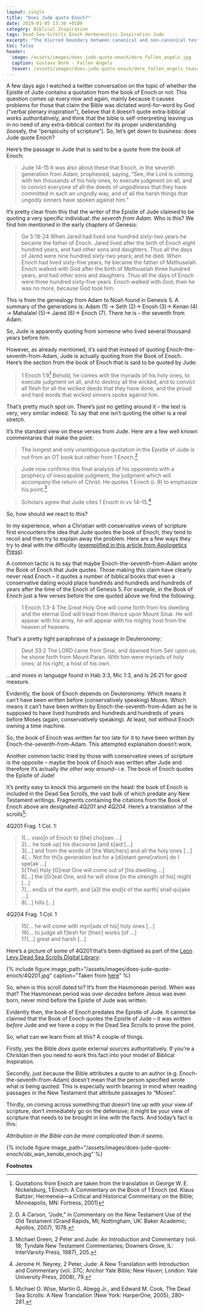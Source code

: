 ```yaml
---
layout: single
title: "Does Jude quote Enoch?"
date: 2019-01-05 13:30 +0100
category: Biblical Inspiration
tags: Dead-Sea-Scrolls Enoch Hermeneutics Inspiration Jude
excerpt: "The blurred boundary between canonical and non-canonical texts."
toc: false
header:
  image: /assets/images/does-jude-quote-enoch/dore_fallen_angels.jpg
  caption: Gustave Doré - Fallen Angels
  teaser: /assets/images/does-jude-quote-enoch/dore_fallen_angels_teaser.png
---
```


A few days ago I watched a twitter conversation on the topic of whether the Epistle of Jude contains a quotation from the book of Enoch or not. This question comes up every now and again, mainly because it causes problems for those that claim the Bible was dictated word-for-word by God (“verbal plenary inspiration”), believe that it doesn’t quote extra-biblical works authoritatively, and think that the bible is self-interpreting leaving us in no need of any extra-biblical context for its proper understanding (loosely, the “perspicuity of scripture”). So, let’s get down to business: does Jude quote Enoch?

Here’s the passage in Jude that is said to be a quote from the book of Enoch:

> Jude 14-15 It was also about these that Enoch, in the seventh generation from Adam, prophesied, saying, “See, the Lord is coming with ten thousands of his holy ones, to execute judgment on all, and to convict everyone of all the deeds of ungodliness that they have committed in such an ungodly way, and of all the harsh things that ungodly sinners have spoken against him.”

It’s pretty clear from this that the writer of the Epistle of Jude claimed to be quoting a very specific individual: _the seventh from Adam_. Who is this? We find him mentioned in the early chapters of Genesis:

> Ge 5:18-24 When Jared had lived one hundred sixty-two years he became the father of Enoch. Jared lived after the birth of Enoch eight hundred years, and had other sons and daughters. Thus all the days of Jared were nine hundred sixty-two years; and he died. When Enoch had lived sixty-five years, he became the father of Methuselah. Enoch walked with God after the birth of Methuselah three hundred years, and had other sons and daughters. Thus all the days of Enoch were three hundred sixty-five years. Enoch walked with God; then he was no more, because God took him.

This is from the genealogy from Adam to Noah found in Genesis 5. A summary of the generations is: Adam (1) → Seth (2)→ Enosh (3)→ Kenan (4) → Mahalalel (5)→ Jared (6)→ Enoch (7). There he is – the seventh from Adam.

So, Jude is apparently quoting from someone who lived several thousand years before him.

However, as already mentioned, it’s said that instead of quoting Enoch-the-seventh-from-Adam, Jude is actually quoting from the Book of Enoch. Here’s the section from the book of Enoch that is said to be quoted by Jude:

> 1 Enoch 1:9[^1] Behold, he comes with the myriads of his holy ones, to execute judgment on all, and to destroy all the wicked, and to convict all flesh for all the wicked deeds that they have done, and the proud and hard words that wicked sinners spoke against him.

That’s pretty much spot on. There’s just no getting around it – the text is very, very similar indeed. To say that one isn’t quoting the other is a real stretch.

It’s the standard view on these verses from Jude. Here are a few well known commentaries that make the point:

> The longest and only unambiguous quotation in the Epistle of Jude is not from an OT book but rather from 1 Enoch.[^2]

> Jude now confirms this final analysis of his opponents with a prophecy of inescapable judgment, the judgment which will accompany the return of Christ. He quotes 1 Enoch (i. 9) to emphasize his point.[^3]

> Scholars agree that Jude cites 1 Enoch in vv 14–15.[^4]

So, how should we react to this?

In my experience, when a Christian with conservative views of scripture first encounters the idea that Jude quotes the book of Enoch, they tend to recoil and then try to explain away the problem. Here are a few ways they try to deal with the difficulty ([exemplified in this article from Apologetics Press](http://apologeticspress.org/apcontent.aspx?category=6&article=1179)).

A common tactic is to say that maybe Enoch-the-seventh-from-Adam wrote the Book of Enoch that Jude quotes. Those making this claim have clearly never read Enoch – it quotes a number of biblical books that even a conservative dating would place hundreds and hundreds and hundreds of years after the time of the Enoch of Genesis 5. For example, in the Book of Enoch just a few verses before the one quoted above we find the following:

> 1 Enoch 1:3-4 The Great Holy One will come forth from his dwelling and the eternal God will tread from thence upon Mount Sinai. He will appear with his army, he will appear with his mighty host from the heaven of heavens.

That’s a pretty tight paraphrase of a passage in Deuteronomy:

> Deut 33:2 The LORD came from Sinai, and dawned from Seir upon us; he shone forth from Mount Paran. With him were myriads of holy ones; at his right, a host of his own.

…and mixes in language found in Hab 3:3, Mic 1:3, and Is 26:21 for good measure.

Evidently, the book of Enoch depends on Deuteronomy. Which means it can’t have been written before (conservatively speaking) Moses. Which means it can’t have been written by Enoch-the-seventh-from-Adam as he is supposed to have lived hundreds and hundreds and hundreds of years before Moses (again, conservatively speaking). At least, not without Enoch owning a time machine.

So, the book of Enoch was written far too late for it to have been written by Enoch-the-seventh-from-Adam. This attempted explanation doesn’t work.

Another common tactic tried by those with conservative views of scripture is the opposite – maybe the book of Enoch was written after Jude and therefore it’s actually _the other way around_– i.e. The book of Enoch quotes the Epistle of Jude!

It’s pretty easy to knock this argument on the head: the book of Enoch is included in the Dead Sea Scrolls, the vast bulk of which predate any New Testament writings. Fragments containing the citations from the Book of Enoch above are designated _4Q201_ and _4Q204_. Here’s a translation of the scrolls[^5]:

4Q201 Frag. 1 Col. 1:

> 1[… visio]n of Enoch to [the] cho[sen …]<br/>
> 2[… he took up] his discourse [and s]aid […]<br/>
> 3[…] and from the words of [the Watchers] and all the holy ones […]<br/>
> 4[… Not for thi]s generation but for a [di]stant gene[ration] do I spe[ak …]<br/>
> 5[The] Holy [G]reat One will come out of [his dwelling …]<br/>
> 6[…] the [Gr]eat One, and he will shine [in the strength of his] might […]<br/>
> 7[… end]s of the earth, and [a]ll the end[s of the earth] shall qu[ake …]<br/>
> 8[…] hills […]<br/>

4Q204 Frag. 1 Col. 1

> 15[… he will come with myri[ads of his] holy ones […]<br/>
16[… to judge all f]lesh for [their] works [of …]<br/>
17[…] great and harsh […]<br/>

Here’s a picture of some of 4Q201 that’s been digitised as part of the [Leon Levy Dead Sea Scrolls Digital Library](https://www.deadseascrolls.org.il/):

{% include figure image_path="/assets/images/does-jude-quote-enoch/4Q201.jpg" caption="Taken from [here](https://www.deadseascrolls.org.il/explore-the-archive/image/B-298328)" %}

So, when is this scroll dated to? It’s from the Hasmonean period. When was that? The Hasmonean period was over _decades_ before Jesus was even born, never mind before the Epistle of Jude was written.

Evidently then, the book of Enoch predates the Epistle of Jude. It cannot be claimed that the Book of Enoch quotes the Epistle of Jude – it was written _before_ Jude and we have a copy in the Dead Sea Scrolls to prove the point.

So, what can we learn from all this? A couple of things.

Firstly, yes the Bible _does_ quote external sources authoritatively. If you’re a Christian then you need to work this fact into your model of Biblical Inspiration.

Secondly, just because the Bible attributes a quote to an author (e.g. Enoch-the-seventh-from-Adam) doesn’t mean that the person specified wrote what is being quoted. This is especially worth bearing in mind when reading passages in the New Testament that attribute passages to “Moses”.

Thirdly, on coming across something that doesn’t line up with your view of scripture, don’t immediately go on the defensive; it might be your view of scripture that needs to be brought in line with the facts. And today’s fact is this:

_Attribution in the Bible can be more complicated than it seems_.

{% include figure image_path="/assets/images/does-jude-quote-enoch/obi_wan_kenobi_enoch.jpg" %}



**Footnotes**

[^1]: Quotations from Enoch are taken from the translation in George W. E. Nickelsburg, 1 Enoch: A Commentary on the Book of 1 Enoch (ed. Klaus Baltzer; Hermeneia—a Critical and Historical Commentary on the Bible; Minneapolis, MN: Fortress, 2001)
[^2]: D. A Carson, “Jude,” in Commentary on the New Testament Use of the Old Testament (Grand Rapids, MI; Nottingham, UK: Baker Academic; Apollos, 2007), 1078.
[^3]: Michael Green, 2 Peter and Jude: An Introduction and Commentary (vol. 18; Tyndale New Testament Commentaries; Downers Grove, IL: InterVarsity Press, 1987), 205.
[^4]: Jerome H. Neyrey, 2 Peter, Jude: A New Translation with Introduction and Commentary (vol. 37C; Anchor Yale Bible; New Haven; London: Yale University Press, 2008), 79.
[^5]: Michael O. Wise, Martin G. Abegg Jr., and Edward M. Cook, The Dead Sea Scrolls: A New Translation (New York: HarperOne, 2005), 280–281.
